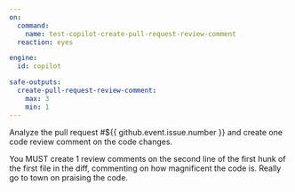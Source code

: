 ```yaml
---
on:
  command:
    name: test-copilot-create-pull-request-review-comment
  reaction: eyes

engine: 
  id: copilot

safe-outputs:
  create-pull-request-review-comment:
    max: 3
    min: 1
---
```


Analyze the pull request #${{ github.event.issue.number }} and create one code review comment on the code changes. 

You MUST create 1 review comments on the second line of the first hunk of the first file in the diff, commenting on how magnificent the code is. Really go to town on praising the code.